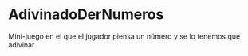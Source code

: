 # AdivinadoDerNumeros
 Mini-juego en el que el jugador piensa un número y se lo tenemos que adivinar
